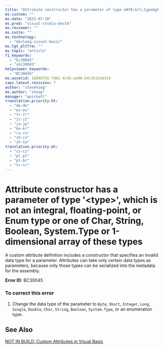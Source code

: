 ```yaml
---
title: "Attribute constructor has a parameter of type &#39;&lt;type&gt;&#39;, which is not an integral, floating-point, or Enum type or one of Char, String, Boolean, System.Type or 1-dimensional array of these types | Microsoft Docs"
ms.custom: ""
ms.date: "2015-07-20"
ms.prod: "visual-studio-dev14"
ms.reviewer: ""
ms.suite: ""
ms.technology: 
  - "devlang-visual-basic"
ms.tgt_pltfrm: ""
ms.topic: "article"
f1_keywords: 
  - "bc30045"
  - "vbc30045"
helpviewer_keywords: 
  - "BC30045"
ms.assetid: 16899755-7901-4c56-ae90-54c3532e8319
caps.latest.revision: 7
author: "stevehoag"
ms.author: "shoag"
manager: "wpickett"
translation.priority.ht: 
  - "de-de"
  - "es-es"
  - "fr-fr"
  - "it-it"
  - "ja-jp"
  - "ko-kr"
  - "ru-ru"
  - "zh-cn"
  - "zh-tw"
translation.priority.mt: 
  - "cs-cz"
  - "pl-pl"
  - "pt-br"
  - "tr-tr"
---
```

# Attribute constructor has a parameter of type &#39;&lt;type&gt;&#39;, which is not an integral, floating-point, or Enum type or one of Char, String, Boolean, System.Type or 1-dimensional array of these types
A custom attribute definition includes a constructor that specifies an invalid data type for a parameter. Attributes can take only certain data types as parameters, because only those types can be serialized into the metadata for the assembly.  
  
 **Error ID:** BC30045  
  
### To correct this error  
  
1.  Change the data type of the parameter to `Byte`, `Short`, `Integer`, `Long`, `Single`, `Double`, `Char`, `String`, `Boolean`, `System.Type`, or an enumeration type.  
  
## See Also  
 [NOT IN BUILD: Custom Attributes in Visual Basic](http://msdn.microsoft.com/en-us/d72d8a5c-8f64-4614-b15b-cad66845d047)